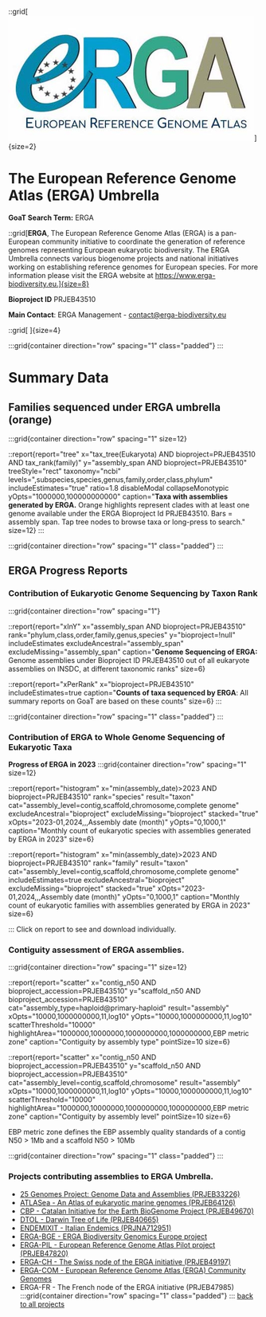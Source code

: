 ::grid[![GoaT](/static/images/ERGA_logo_rect.jpg)]{size=2}

# The European Reference Genome Atlas (ERGA) Umbrella

**GoaT Search Term:** ERGA

::grid[**ERGA**, The European Reference Genome Atlas (ERGA) is a pan-European community initiative to coordinate the generation of reference genomes representing European eukaryotic biodiversity. The ERGA Umbrella connects various biogenome projects and national initiatives working on establishing reference genomes for European species. For more information please visit the ERGA website at https://www.erga-biodiversity.eu.]{size=8}

**Bioproject ID** PRJEB43510

**Main Contact**: ERGA Management - contact@erga-biodiversity.eu

::grid[ ]{size=4}

:::grid{container direction="row" spacing="1" class="padded"}
:::

# Summary Data

## Families sequenced under ERGA umbrella (orange)

:::grid{container direction="row" spacing="1" size=12}

::report{report="tree" x="tax_tree(Eukaryota) AND bioproject=PRJEB43510 AND tax_rank(family)" y="assembly_span AND bioproject=PRJEB43510" treeStyle="rect" taxonomy="ncbi" levels=",subspecies,species,genus,family,order,class,phylum" includeEstimates="true" ratio=1.8 disableModal collapseMonotypic yOpts="1000000,100000000000" caption="**Taxa with assemblies generated by ERGA.** Orange highlights represent clades with at least one genome available under the ERGA Bioproject Id PRJEB43510. Bars = assembly span. Tap tree nodes to browse taxa or long-press to search." size=12}
:::

:::grid{container direction="row" spacing="1" class="padded"}
:::

## ERGA Progress Reports

### Contribution of Eukaryotic Genome Sequencing by Taxon Rank

:::grid{container direction="row" spacing="1"}

::report{report="xInY" x="assembly_span AND bioproject=PRJEB43510" rank="phylum,class,order,family,genus,species" y="bioproject=!null" includeEstimates excludeAncestral="assembly_span" excludeMissing="assembly_span" caption="**Genome Sequencing of ERGA:** Genome assemblies under Bioproject ID PRJEB43510 out of all eukaryote assemblies on INSDC, at different taxonomic ranks" size=6}

::report{report="xPerRank" x="bioproject=PRJEB43510" includeEstimates=true caption="**Counts of taxa sequenced by ERGA**: All summary reports on GoaT are based on these counts" size=6}
:::

:::grid{container direction="row" spacing="1" class="padded"}
:::

### Contribution of ERGA to Whole Genome Sequencing of Eukaryotic Taxa

**Progress of ERGA in 2023**
:::grid{container direction="row" spacing="1" size=12}

::report{report="histogram" x="min(assembly_date)>2023 AND bioproject=PRJEB43510" rank="species" result="taxon" cat="assembly_level=contig,scaffold,chromosome,complete genome" excludeAncestral="bioproject" excludeMissing="bioproject" stacked="true" xOpts="2023-01,2024,,,Assembly date (month)" yOpts="0,1000,1" caption="Monthly count of eukaryotic species with assemblies generated by ERGA in 2023" size=6}

::report{report="histogram" x="min(assembly_date)>2023 AND bioproject=PRJEB43510" rank="family" result="taxon" cat="assembly_level=contig,scaffold,chromosome,complete genome" includeEstimates=true excludeAncestral="bioproject" excludeMissing="bioproject" stacked="true" xOpts="2023-01,2024,,,Assembly date (month)" yOpts="0,1000,1" caption="Monthly count of eukaryotic families with assemblies generated by ERGA in 2023" size=6}

:::
Click on report to see and download individually.

### Contiguity assessment of ERGA assemblies.

:::grid{container direction="row" spacing="1" size=12}

::report{report="scatter" x="contig_n50 AND bioproject_accession=PRJEB43510" y="scaffold_n50 AND bioproject_accession=PRJEB43510" cat="assembly_type=haploid@primary-haploid" result="assembly" xOpts="10000,1000000000,11,log10" yOpts="10000,1000000000,11,log10" scatterThreshold="10000" highlightArea="1000000,10000000,1000000000,1000000000,EBP metric zone" caption="Contiguity by assembly type" pointSize=10 size=6}

::report{report="scatter" x="contig_n50 AND bioproject_accession=PRJEB43510" y="scaffold_n50 AND bioproject_accession=PRJEB43510" cat="assembly_level=contig,scaffold,chromosome" result="assembly" xOpts="10000,1000000000,11,log10" yOpts="10000,1000000000,11,log10" scatterThreshold="10000" highlightArea="1000000,10000000,1000000000,1000000000,EBP metric zone" caption="Contiguity by assembly level" pointSize=10 size=6}

EBP metric zone defines the EBP assembly quality standards of a contig N50 > 1Mb and a scaffold N50 > 10Mb

:::grid{container direction="row" spacing="1" class="padded"}
:::

### Projects contributing assemblies to ERGA Umbrella.

- [25 Genomes Project: Genome Data and Assemblies (PRJEB33226)](https://www.ebi.ac.uk/ena/browser/view/PRJEB33226)
- [ATLASea - An Atlas of eukaryotic marine genomes (PRJEB64126)](/projects/ATLASEA)
- [CBP - Catalan Initiative for the Earth BioGenome Project (PRJEB49670)](/projects/CBP)
- [DTOL - Darwin Tree of Life (PRJEB40665)](/projects/DTOL)
- [ENDEMIXIT - Italian Endemics (PRJNA712951)](/projects/ENDEMIXIT)
- [ERGA-BGE - ERGA Biodiversity Genomics Europe project](/projects/ERGA-BGE)
- [ERGA-PIL - European Reference Genome Atlas Pilot project (PRJEB47820)](/projects/ERGA-PIL)
- [ERGA-CH - The Swiss node of the ERGA initiative (PRJEB49197)](/projects/ERGA-CH)
- [ERGA-COM - European Reference Genome Atlas (ERGA) Community Genomes](/projects/ERGA-COM)
- ERGA-FR - The French node of the ERGA initiative (PRJEB47985)
  :::grid{container direction="row" spacing="1" class="padded"}
  :::
  [back to all projects](/projects)
